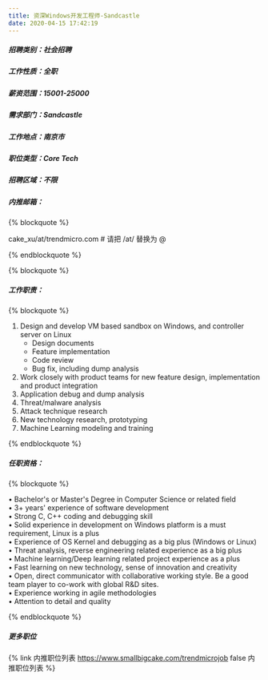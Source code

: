 ```yaml
---
title: 资深Windows开发工程师-Sandcastle
date: 2020-04-15 17:42:19
---
```

##### 招聘类别：社会招聘
##### 工作性质：全职
##### 薪资范围：15001-25000
##### 需求部门：Sandcastle
##### 工作地点：南京市
##### 职位类型：Core Tech
##### 招聘区域：不限 
##### 内推邮箱：
{% blockquote %}  

cake_xu/at/trendmicro.com # 请把 /at/ 替换为 @

{% endblockquote %}

{% blockquote %}  

##### 工作职责：
{% blockquote %}

1. Design and develop VM based sandbox on Windows, and controller server on Linux
   - Design documents
   - Feature implementation
   - Code review
   - Bug fix, including dump analysis
2. Work closely with product teams for new feature design, implementation and product integration
3. Application debug and dump analysis
4. Threat/malware analysis
5. Attack technique research
6. New technology research, prototyping
7. Machine Learning modeling and training  

{% endblockquote %}

##### 任职资格：
{% blockquote %}  

• Bachelor's or Master's Degree in Computer Science or related field  
• 3+ years' experience of software development  
• Strong C, C++ coding and debugging skill  
• Solid experience in development on Windows platform is a must requirement, Linux is a plus  
• Experience of OS Kernel and debugging as a big plus (Windows or Linux)  
• Threat analysis, reverse engineering related experience as a big plus  
• Machine learning/Deep learning related project experience as a plus  
• Fast learning on new technology, sense of innovation and creativity  
• Open, direct communicator with collaborative working style. Be a good team player to co-work with global R&D sites.  
• Experience working in agile methodologies  
• Attention to detail and quality  

{% endblockquote %}

##### 更多职位
{% link 内推职位列表 https://www.smallbigcake.com/trendmicrojob false 内推职位列表 %}
